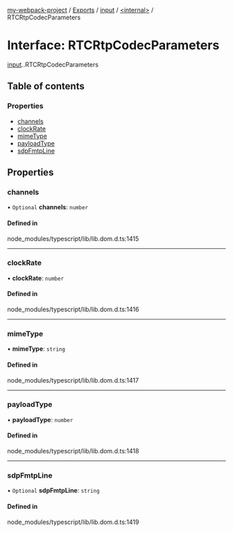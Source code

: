 [my-webpack-project](../README.md) / [Exports](../modules.md) / [input](../modules/input.md) / [<internal\>](../modules/input._internal_.md) / RTCRtpCodecParameters

# Interface: RTCRtpCodecParameters

[input](../modules/input.md).[<internal>](../modules/input._internal_.md).RTCRtpCodecParameters

## Table of contents

### Properties

- [channels](input._internal_.RTCRtpCodecParameters.md#channels)
- [clockRate](input._internal_.RTCRtpCodecParameters.md#clockrate)
- [mimeType](input._internal_.RTCRtpCodecParameters.md#mimetype)
- [payloadType](input._internal_.RTCRtpCodecParameters.md#payloadtype)
- [sdpFmtpLine](input._internal_.RTCRtpCodecParameters.md#sdpfmtpline)

## Properties

### channels

• `Optional` **channels**: `number`

#### Defined in

node_modules/typescript/lib/lib.dom.d.ts:1415

___

### clockRate

• **clockRate**: `number`

#### Defined in

node_modules/typescript/lib/lib.dom.d.ts:1416

___

### mimeType

• **mimeType**: `string`

#### Defined in

node_modules/typescript/lib/lib.dom.d.ts:1417

___

### payloadType

• **payloadType**: `number`

#### Defined in

node_modules/typescript/lib/lib.dom.d.ts:1418

___

### sdpFmtpLine

• `Optional` **sdpFmtpLine**: `string`

#### Defined in

node_modules/typescript/lib/lib.dom.d.ts:1419
